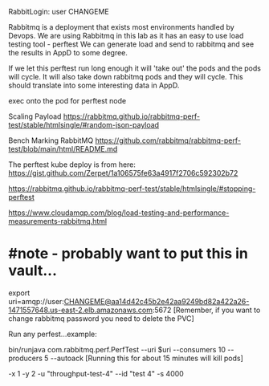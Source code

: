 RabbitLogin:
user
CHANGEME

Rabbitmq is a deployment that exists most environments handled by Devops.
We are using Rabbitmq in this lab as it has an easy to use load testing tool - perftest
We can generate load and send to rabbitmq and see the results in AppD to some degree.

If we let this perftest run long enough it will 'take out' the pods and the pods will cycle. 
It will also take down rabbitmq pods and they will cycle.
This should translate into some interesting data in AppD.

exec onto the pod for perftest node

Scaling Payload
https://rabbitmq.github.io/rabbitmq-perf-test/stable/htmlsingle/#random-json-payload

Bench Marking RabbitMQ
https://github.com/rabbitmq/rabbitmq-perf-test/blob/main/html/README.md

The perftest kube deploy is from here:
https://gist.github.com/Zerpet/1a106575fe63a4917f2706c592302b72

https://rabbitmq.github.io/rabbitmq-perf-test/stable/htmlsingle/#stopping-perftest

https://www.cloudamqp.com/blog/load-testing-and-performance-measurements-rabbitmq.html

#note - probably want to put this in vault...
==============================================
export uri=amqp://user:CHANGEME@aa14d42c45b2e42aa9249bd82a422a26-1471557648.us-east-2.elb.amazonaws.com:5672
[Remember, if you want to change rabbitmq password you need to delete the PVC]

Run any perfest...example:

bin/runjava com.rabbitmq.perf.PerfTest --uri $uri --consumers 10 --producers 5 --autoack
[Running this for about 15 minutes will kill pods]

-x 1 -y 2 -u "throughput-test-4" --id "test 4" -s 4000





